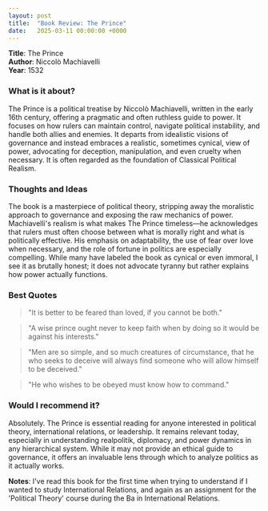 ```yaml
---
layout: post
title:  "Book Review: The Prince"
date:   2025-03-11 00:00:00 +0000
---
```


**Title**: The Prince<br>
**Author**: Niccolò Machiavelli<br>
**Year**: 1532

### **What is it about?**
The Prince is a political treatise by Niccolò Machiavelli, written in the early 16th century, offering a pragmatic and often ruthless guide to power. It focuses on how rulers can maintain control, navigate political instability, and handle both allies and enemies. It departs from idealistic visions of governance and instead embraces a realistic, sometimes cynical, view of power, advocating for deception, manipulation, and even cruelty when necessary. It is often regarded as the foundation of Classical Political Realism.

### **Thoughts and Ideas**
The book is a masterpiece of political theory, stripping away the moralistic approach to governance and exposing the raw mechanics of power. Machiavelli's realism is what makes The Prince timeless—he acknowledges that rulers must often choose between what is morally right and what is politically effective. His emphasis on adaptability, the use of fear over love when necessary, and the role of fortune in politics are especially compelling. While many have labeled the book as cynical or even immoral, I see it as brutally honest; it does not advocate tyranny but rather explains how power actually functions.

### **Best Quotes**
> "It is better to be feared than loved, if you cannot be both."

> "A wise prince ought never to keep faith when by doing so it would be against his interests."

> "Men are so simple, and so much creatures of circumstance, that he who seeks to deceive will always find someone who will allow himself to be deceived."

> "He who wishes to be obeyed must know how to command."

### **Would I recommend it?**
Absolutely. The Prince is essential reading for anyone interested in political theory, international relations, or leadership. It remains relevant today, especially in understanding realpolitik, diplomacy, and power dynamics in any hierarchical system. While it may not provide an ethical guide to governance, it offers an invaluable lens through which to analyze politics as it actually works.

**Notes**: I've read this book for the first time when trying to understand if I wanted to study International Relations, and again as an assignment for the 'Political Theory' course during the Ba in International Relations.